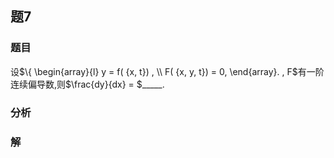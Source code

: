 ## 题7
### 题目
设$\{  \begin{array}{l} y = f( {x, t}) , \\  F( {x, y, t})  = 0, \end{array}. , F$有一阶连续偏导数,则$\frac{dy}{dx} = $_____.
### 分析

### 解